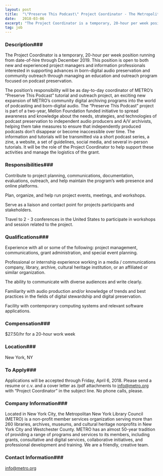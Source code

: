 ```yaml
---
layout: post
title:  "\"Preserve This Podcast\" Project Coordinator - The Metropolitan New York Library Council (METRO)"
date:   2018-03-06
excerpt: "The Project Coordinator is a temporary, 20-hour per week position running from date-of-hire through December 2019. This position is open to both new and experienced project managers and information professionals interested in supporting advances in born-digital audio preservation and community outreach through managing an education and outreach program focused on..."
tag: job
---
```


### Description###

The Project Coordinator is a temporary, 20-hour per week position running from date-of-hire through December 2019. This position is open to both new and experienced project managers and information professionals interested in supporting advances in born-digital audio preservation and community outreach through managing an education and outreach program focused on podcast preservation. 

The position’s responsibility will be as day-to-day coordinator of METRO’s “Preserve This Podcast” tutorial and outreach project, an exciting new expansion of METRO’s community digital archiving programs into the world of podcasting and born-digital audio. The “Preserve This Podcast” project is part of a two-year, Mellon Foundation funded initiative to spread awareness and knowledge about the needs, strategies, and technologies of podcast preservation to independent audio producers and A/V archivists, helping them take measures to ensure that independently produced podcasts don’t disappear or become inaccessible over time. The information and tutorials will be transmitted via a short podcast series, a zine, a website, a set of guidelines, social media, and several in-person tutorials. It will be the role of the Project Coordinator to help support these activities and manage the logistics of the grant.


### Responsibilities###

Contribute to project planning, communications, documentation, evaluations, outreach, and help maintain the program’s web presence and online platforms.

Plan, organize, and help run project events, meetings, and workshops.

Serve as a liaison and contact point for projects participants and stakeholders.

Travel to 2 - 3 conferences in the United States to participate in workshops and session related to the project.


### Qualifications###

Experience with all or some of the following: project management, communications, grant administration, and special event planning.

Professional or internship experience working in a media / communications company, library, archive, cultural heritage institution, or an affiliated or similar organization.

The ability to communicate with diverse audiences and write clearly.

Familiarity with audio production and/or knowledge of trends and best practices in the fields of digital stewardship and digital preservation.

Facility with contemporary computing systems and relevant software applications.



### Compensation###

$27.50/hr for a 20-hour work week


### Location###

New York, NY




### To Apply###

Applications will be accepted through Friday, April 6, 2018. Please send a resume or c.v. and a cover letter as /pdf attachments to info@metro.org with “Project Coordinator” in the subject line. No phone calls, please.


### Company Information###

Located in New York City, the Metropolitan New York Library Council (METRO) is a non-profit member services organization serving more than 260 libraries, archives, museums, and cultural heritage nonprofits in New York City and Westchester County. METRO has an almost 50-year tradition of providing a range of programs and services to its members, including grants, consultative and digital services, collaborative initiatives, and professional development and training. We are a friendly, creative team. 


### Contact Information###

info@metro.org

